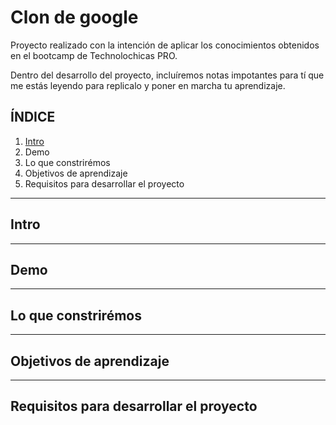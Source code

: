 # Clon de google

Proyecto realizado con la intención de aplicar los conocimientos obtenidos en el bootcamp de Technolochicas PRO.

Dentro del desarrollo del proyecto, incluíremos notas impotantes para tí que me estás leyendo para replicalo y poner en marcha tu aprendizaje.

## ÍNDICE

1. [Intro](url)
2. Demo
3. Lo que constrirémos
4. Objetivos de aprendizaje
5. Requisitos para desarrollar el proyecto

**** 

## Intro

**** 
## Demo

****

## Lo que constrirémos

**** 
## Objetivos de aprendizaje

**** 

## Requisitos para desarrollar el proyecto